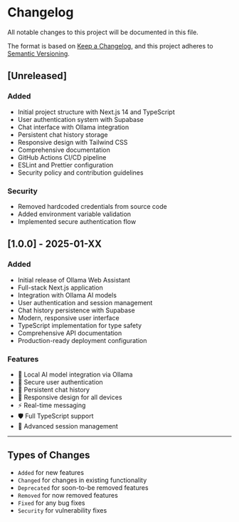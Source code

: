 # Changelog

All notable changes to this project will be documented in this file.

The format is based on [Keep a Changelog](https://keepachangelog.com/en/1.0.0/),
and this project adheres to [Semantic Versioning](https://semver.org/spec/v2.0.0.html).

## [Unreleased]

### Added
- Initial project structure with Next.js 14 and TypeScript
- User authentication system with Supabase
- Chat interface with Ollama integration
- Persistent chat history storage
- Responsive design with Tailwind CSS
- Comprehensive documentation
- GitHub Actions CI/CD pipeline
- ESLint and Prettier configuration
- Security policy and contribution guidelines

### Security
- Removed hardcoded credentials from source code
- Added environment variable validation
- Implemented secure authentication flow

## [1.0.0] - 2025-01-XX

### Added
- Initial release of Ollama Web Assistant
- Full-stack Next.js application
- Integration with Ollama AI models
- User authentication and session management
- Chat history persistence with Supabase
- Modern, responsive user interface
- TypeScript implementation for type safety
- Comprehensive API documentation
- Production-ready deployment configuration

### Features
- 🤖 Local AI model integration via Ollama
- 🔐 Secure user authentication
- 💾 Persistent chat history
- 📱 Responsive design for all devices
- ⚡ Real-time messaging
- 🛡️ Full TypeScript support
- 🔄 Advanced session management

---

## Types of Changes

- `Added` for new features
- `Changed` for changes in existing functionality
- `Deprecated` for soon-to-be removed features
- `Removed` for now removed features
- `Fixed` for any bug fixes
- `Security` for vulnerability fixes
